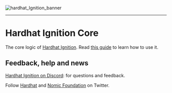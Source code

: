 ![hardhat_Ignition_banner](https://github.com/NomicFoundation/hardhat-ignition/assets/24030/cc73227b-8791-4bb3-bc9a-a39be69d215f)

---

# Hardhat Ignition Core

The core logic of [Hardhat Ignition](https://v2.hardhat.org/ignition). Read [this guide](https://v2.hardhat.org/ignition/docs/getting-started) to learn how to use it.

## Feedback, help and news

[Hardhat Ignition on Discord](https://hardhat.org/ignition-discord): for questions and feedback.

Follow [Hardhat](https://twitter.com/HardhatHQ) and [Nomic Foundation](https://twitter.com/NomicFoundation) on Twitter.
